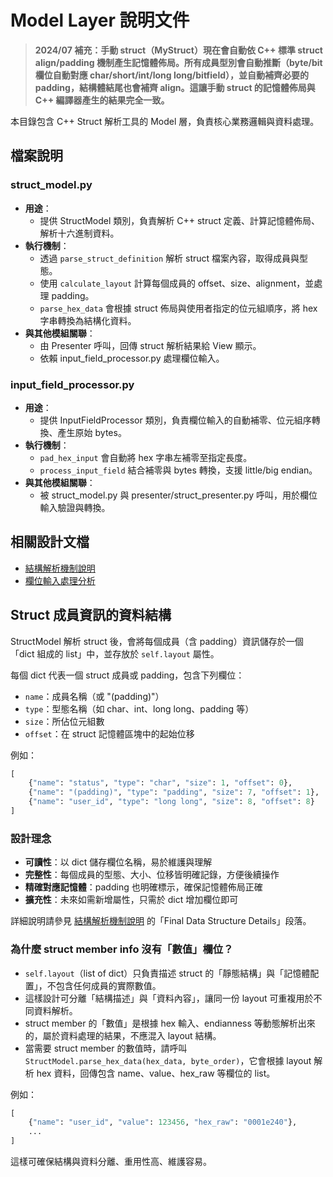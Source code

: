 # Model Layer 說明文件

> **2024/07 補充：手動 struct（MyStruct）現在會自動依 C++ 標準 struct align/padding 機制產生記憶體佈局。所有成員型別會自動推斷（byte/bit 欄位自動對應 char/short/int/long long/bitfield），並自動補齊必要的 padding，結構體結尾也會補齊 align。這讓手動 struct 的記憶體佈局與 C++ 編譯器產生的結果完全一致。**

本目錄包含 C++ Struct 解析工具的 Model 層，負責核心業務邏輯與資料處理。

## 檔案說明

### struct_model.py
- **用途**：
  - 提供 StructModel 類別，負責解析 C++ struct 定義、計算記憶體佈局、解析十六進制資料。
- **執行機制**：
  - 透過 `parse_struct_definition` 解析 struct 檔案內容，取得成員與型態。
  - 使用 `calculate_layout` 計算每個成員的 offset、size、alignment，並處理 padding。
  - `parse_hex_data` 會根據 struct 佈局與使用者指定的位元組順序，將 hex 字串轉換為結構化資料。
- **與其他模組關聯**：
  - 由 Presenter 呼叫，回傳 struct 解析結果給 View 顯示。
  - 依賴 input_field_processor.py 處理欄位輸入。

### input_field_processor.py
- **用途**：
  - 提供 InputFieldProcessor 類別，負責欄位輸入的自動補零、位元組序轉換、產生原始 bytes。
- **執行機制**：
  - `pad_hex_input` 會自動將 hex 字串左補零至指定長度。
  - `process_input_field` 結合補零與 bytes 轉換，支援 little/big endian。
- **與其他模組關聯**：
  - 被 struct_model.py 與 presenter/struct_presenter.py 呼叫，用於欄位輸入驗證與轉換。

## 相關設計文檔
- [結構解析機制說明](../../docs/architecture/STRUCT_PARSING.md)
- [欄位輸入處理分析](../../docs/analysis/input_field_processor_analysis.md)

## Struct 成員資訊的資料結構

StructModel 解析 struct 後，會將每個成員（含 padding）資訊儲存於一個「dict 組成的 list」中，並存放於 `self.layout` 屬性。

每個 dict 代表一個 struct 成員或 padding，包含下列欄位：
- `name`：成員名稱（或 "(padding)"）
- `type`：型態名稱（如 char、int、long long、padding 等）
- `size`：所佔位元組數
- `offset`：在 struct 記憶體區塊中的起始位移

例如：
```python
[
    {"name": "status", "type": "char", "size": 1, "offset": 0},
    {"name": "(padding)", "type": "padding", "size": 7, "offset": 1},
    {"name": "user_id", "type": "long long", "size": 8, "offset": 8}
]
```

### 設計理念
- **可讀性**：以 dict 儲存欄位名稱，易於維護與理解
- **完整性**：每個成員的型態、大小、位移皆明確記錄，方便後續操作
- **精確對應記憶體**：padding 也明確標示，確保記憶體佈局正確
- **擴充性**：未來如需新增屬性，只需於 dict 增加欄位即可

詳細說明請參見 [結構解析機制說明](../../docs/architecture/STRUCT_PARSING.md) 的「Final Data Structure Details」段落。 

### 為什麼 struct member info 沒有「數值」欄位？

- `self.layout`（list of dict）只負責描述 struct 的「靜態結構」與「記憶體配置」，不包含任何成員的實際數值。
- 這樣設計可分離「結構描述」與「資料內容」，讓同一份 layout 可重複用於不同資料解析。
- struct member 的「數值」是根據 hex 輸入、endianness 等動態解析出來的，屬於資料處理的結果，不應混入 layout 結構。
- 當需要 struct member 的數值時，請呼叫 `StructModel.parse_hex_data(hex_data, byte_order)`，它會根據 layout 解析 hex 資料，回傳包含 name、value、hex_raw 等欄位的 list。

例如：
```python
[
    {"name": "user_id", "value": 123456, "hex_raw": "0001e240"},
    ...
]
```

這樣可確保結構與資料分離、重用性高、維護容易。 